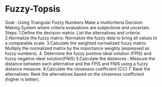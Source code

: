 # Fuzzy-Topsis
Goal : Using Triangular Fuzzy Numbers Make a multicriteria Decision Making System where criteria evaluations are subjectiove and uncertain.
Steps:
    1.Define the decision matrix: List the alternatives and criteria.
    2.Normalize the fuzzy matrix: Normalize the fuzzy data to bring all values to a comparable scale.
    3.Calculate the weighted normalized fuzzy matrix: Multiply the normalized matrix by the importance weights (expressed as fuzzy 
    numbers).
    4. Determine the fuzzy positive ideal solution (FPIS) and fuzzy negative ideal solution(FNIS)
    5.Calculate the distances : Measure the distance between each alternative and the FPIS and FNIS using a fuzzy 
    distance measure.
    6.Calculate the closeness coefficient (CC)
    7. Rank the alternatives: Rank the alternatives based on the closeness coefficient (higher is better). 
